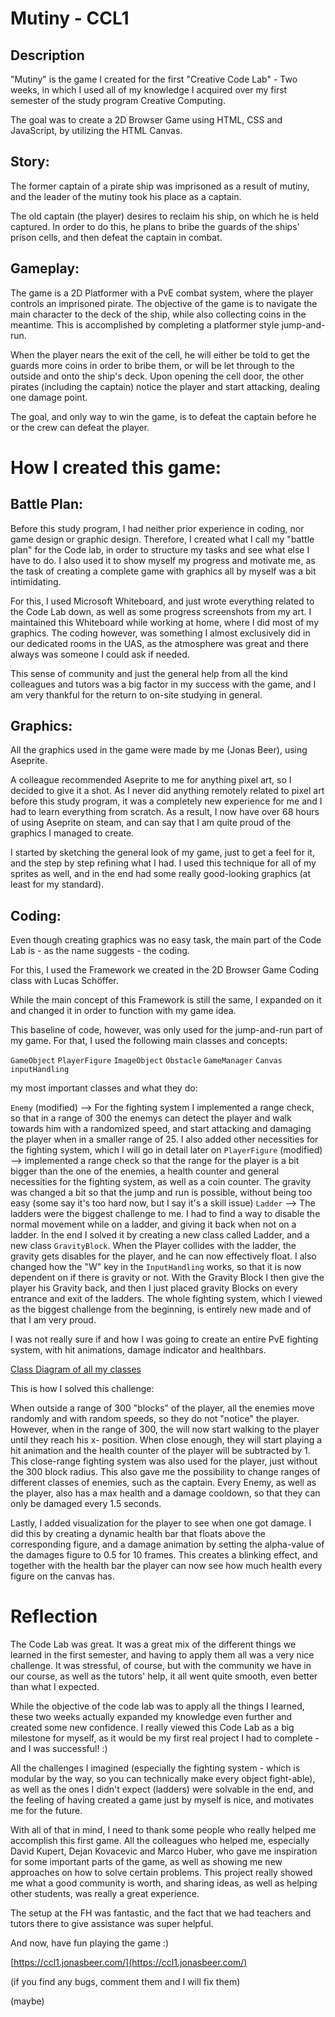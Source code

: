 # Mutiny - CCL1

## Description

"Mutiny" is the game I created for the first "Creative Code Lab" - Two weeks, in which I used all of my knowledge I acquired over my first semester of the study program Creative Computing.

The goal was to create a 2D Browser Game using HTML, CSS and JavaScript, by utilizing the HTML Canvas.

## Story:
The former captain of a pirate ship was imprisoned as a result of mutiny, and the leader of the mutiny took his place as a captain.

The old captain (the player) desires to reclaim his ship, on which he is held captured. In order to do this, he plans to bribe the guards of the ships' prison cells, and then defeat the captain in combat.



## Gameplay:
The game is a 2D Platformer with a PvE combat system, where the player controls an imprisoned pirate. The objective of the game is to navigate the main character to the deck of the ship, while also collecting coins in the meantime. This is accomplished by completing a platformer style jump-and-run.

When the player nears the exit of the cell, he will either be told to get the guards more coins in order to bribe them, or will be let through to the outside and onto the ship's deck. Upon opening the cell door, the other pirates (including the captain) notice the player and start attacking, dealing one damage point.

The goal, and only way to win the game, is to defeat the captain before he or the crew can defeat the player.

# How I created this game:

## Battle Plan:

Before this study program, I had neither prior experience in coding, nor game design or graphic design. Therefore, I created what I call my "battle plan" for the Code lab, in order to structure my tasks and see what else I have to do. I also used it to show myself my progress and motivate me, as the task of creating a complete game with graphics all by myself was a bit intimidating.

For this, I used Microsoft Whiteboard, and just wrote everything related to the Code Lab down, as well as some progress screenshots from my art. I maintained this Whiteboard while working at home, where I did most of my graphics. The coding however, was something I almost exclusively did in our dedicated rooms in the UAS, as the atmosphere was great and there always was someone I could ask if needed.

This sense of community and just the general help from all the kind colleagues and tutors was a big factor in my success with the game, and I am very thankful for the return to on-site studying in general.

## Graphics:

All the graphics used in the game were made by me (Jonas Beer), using Aseprite.

A colleague recommended Aseprite to me for anything pixel art, so I decided to give it a shot. As I never did anything remotely related to pixel art before this study program, it was a completely new experience for me and I had to learn everything from scratch. As a result, I now have over 68 hours of using Aseprite on steam, and can say that I am quite proud of the graphics I managed to create.

I started by sketching the general look of my game, just to get a feel for it, and the step by step refining what I had. I used this technique for all of my sprites as well, and in the end had some really good-looking graphics (at least for my standard).

## Coding:

Even though creating graphics was no easy task, the main part of the Code Lab is - as the name suggests - the coding.

For this, I used the Framework we created in the 2D Browser Game Coding class with Lucas Schöffer.

While the main concept of this Framework is still the same, I expanded on it and changed it in order to function with my game idea.

This baseline of code, however, was only used for the jump-and-run part of my game. For that, I used the following main classes and concepts:

```GameObject```
```PlayerFigure```
```ImageObject```
```Obstacle```
```GameManager```
```Canvas```
```inputHandling```

my most important classes and what they do:

```Enemy``` (modified) --> For the fighting system I implemented a range check, so that in a range of 300 the enemys can detect the player and walk towards him with a randomized speed, and start attacking and damaging the player when in a smaller range of 25. I also added other necessities for the fighting system, which I will go in detail later on
```PlayerFigure``` (modified) --> implemented a range check so that the range for the player is a bit bigger than the one of the enemies, a health counter and general necessities for the fighting system, as well as a coin counter. The gravity was changed a bit so that the jump and run is possible, without being too easy (some say it's too hard now, but I say it's a skill issue)
```Ladder``` --> The ladders were the biggest challenge to me. I had to find a way to disable the normal movement while on a ladder, and giving it back when not on a ladder. In the end I solved it by creating a new class called Ladder, and a new class ```GravityBlock```. When the Player collides with the ladder, the gravity gets disables for the player, and he can now effectively float. I also changed how the "W" key in the ```InputHandling``` works, so that it is now dependent on if there is gravity or not. With the Gravity Block I then give the player his Gravity back, and then I just placed gravity Blocks on every entrance and exit of the ladders.
The whole fighting system, which I viewed as the biggest challenge from the beginning, is entirely new made and of that I am very proud.

I was not really sure if and how I was going to create an entire PvE fighting system, with hit animations, damage indicator and healthbars.

[Class Diagram of all my classes](documentationImages/classDiagram.png)



This is how I solved this challenge:

When outside a range of 300 "blocks" of the player, all the enemies move randomly and with random speeds, so they do not "notice" the player. However, when in the range of 300, the will now start walking to the player until they reach his x- position. When close enough, they will start playing a hit animation and the health counter of the player will be subtracted by 1. This close-range fighting system was also used for the player, just without the 300 block radius. This also gave me the possibility to change ranges of different classes of enemies, such as the captain. Every Enemy, as well as the player, also has a max health and a damage cooldown, so that they can only be damaged every 1.5 seconds.

Lastly, I added visualization for the player to see when one got damage. I did this by creating a dynamic health bar that floats above the corresponding figure, and a damage animation by setting the alpha-value of the damages figure to 0.5 for 10 frames. This creates a blinking effect, and together with the health bar the player can now see how much health every figure on the canvas has.


# Reflection
The Code Lab was great. It was a great mix of the different things we learned in the first semester, and having to apply them all was a very nice challenge. It was stressful, of course, but with the community we have in our course, as well as the tutors' help, it all went quite smooth, even better than what I expected.

While the objective of the code lab was to apply all the things I learned, these two weeks actually expanded my knowledge even further and created some new confidence. I really viewed this Code Lab as a big milestone for myself, as it would be my first real project I had to complete - and I was successful! :)

All the challenges I imagined (especially the fighting system - which is modular by the way, so you can technically make every object fight-able), as well as the ones I didn't expect (ladders) were solvable in the end, and the feeling of having created a game just by myself is nice, and motivates me for the future.



With all of that in mind, I need to thank some people who really helped me accomplish this first game. All the colleagues who helped me, especially David Kupert, Dejan Kovacevic and Marco Huber, who gave me inspiration for some important parts of the game, as well as showing me new approaches on how to solve certain problems. This project really showed me what a good community is worth, and sharing ideas, as well as helping other students, was really a great experience.

The setup at the FH was fantastic, and the fact that we had teachers and tutors there to give assistance was super helpful.



And now, have fun playing the game :)

[https://ccl1.jonasbeer.com/](https://ccl1.jonasbeer.com/)

(if you find any bugs, comment them and I will fix them)

(maybe)